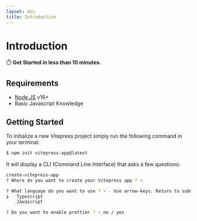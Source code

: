 ```yaml
---
layout: doc
title: Introduction
---
```


# Introduction

⏱️ **Get Started in less than 10 minutes.**

## Requirements

- [Node.JS](https://nodejs.org/en/) v16+
- Basic Javascript Knowledge

## Getting Started

To initialize a new Vitepress project simply run the following command in your terminal:

```sh
$ npm init vitepress-app@latest
```

It will display a CLI (Command Line Interface) that asks a few questions:

```sh
create-vitepress-app
? Where do you want to create your Vitepress app ? ›

? What language do you want to use ? › - Use arrow-keys. Return to submit.
❯   Typescript
    Javascript

? Do you want to enable prettier ? › no / yes
```
